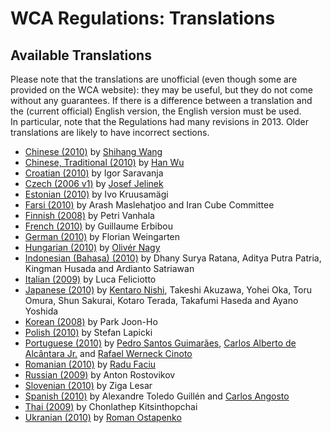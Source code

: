 # WCA Regulations: Translations

## Available Translations

Please note that the translations are unofficial (even though some are provided on the WCA website): they may be useful, but they do not come without any guarantees. If there is a difference between a translation and the (current official) English version, the English version must be used.  
In particular, note that the Regulations had many revisions in 2013. Older translations are likely to have incorrect sections.

- [Chinese (2010)](http://www.mf8-china.com/wca/regulations_chs.htm) by [Shihang Wang](mailto:wangshihang@foxmail.com)
- [Chinese, Traditional (2010)](WCARegulationsTC.html) by [Han Wu](mailto:hanwu85@yahoo.com.tw)
- [Croatian (2010)](WCAregulationsCroatian2011.doc) by Igor Saravanja
- [Czech (2006 v1)](http://rubikscube.info/pravidla/) by [Josef Jelinek](http://rubikscube.info)
- [Estonian (2010)](http://www.wombat.pri.ee/failid/Reeglid.pdf) by Ivo Kruusam&auml;gi
- [Farsi (2010)](WCARegulationsFarsi2010.pdf) by Arash Maslehatjoo and Iran Cube Committee
- [Finnish (2008)](http://speedcubing.dy.fi/files/wca_saannot_suomeksi_2008_10_19.doc) by Petri Vanhala
- [French (2010)](http://www.speedcubingfrance.org/speedcubing/reglement/reglementWCA.pdf) by Guillaume Erbibou
- [German (2010)](http://cube.hackvalue.de/wca/) by Florian Weingarten
- [Hungarian (2010)](http://www.rubikkocka.hu/pages/wcaszabalyzat2010.html) by [Oliv&eacute;r Nagy](http://www.rubikkocka.hu/)
- [Indonesian (Bahasa) (2010)](http://nsa.or.id/wca-indo.html) by Dhany Surya Ratana, Aditya Putra Patria, Kingman Husada and Ardianto Satriawan
- [Italian (2009)](http://spazioinwind.libero.it/gaetzum/approfondimenti/regolamento_wca/regolamento_wca.htm) by Luca Feliciotto
- [Japanese (2010)](http://jrca.cc/rule/WCAregulationJ2010.htm) by [Kentaro Nishi](mailto:jrca-2010honyaku@freeml.com), Takeshi Akuzawa, Yohei Oka, Toru Omura, Shun Sakurai, Kotaro Terada, Takafumi Haseda and Ayano Yoshida
- [Korean (2008)](http://www.cube.or.kr/competition/WCAregulations2008.htm) by Park Joon-Ho
- [Polish (2010)](http://stefanlapicki.cba.pl/pliki/regulations2010.html) by Stefan Lapicki
- [Portuguese (2010)](WCA_regulations2010_portuguese_final.doc) by [Pedro Santos Guimar&atilde;es](http://www.cuber.com.br), [Carlos Alberto de Alc&acirc;ntara Jr.](http://www.cubomagicobrasil.com) and [Rafael Werneck Cinoto](http://www.cinoto.com.br)
- [Romanian (2010)](http://www.speedcubing.ro/p-9/regulament-world-cube-association-wca) by [Radu Faciu](http://www.speedcubing.ro)
- [Russian (2009)](http://cubemir.narod.ru/wca/wca20090206.htm) by Anton Rostovikov
- [Slovenian (2010)](http://www.rubik.si/klub/wca_pravilnik/) by Ziga Lesar
- [Spanish (2010)](http://rubikaz.com/competicion/reglamento2010.htm) by Alexandre Toledo Guill&eacute;n and [Carlos Angosto](http://www.rubikaz.com)
- [Thai (2009)](http://www.thailandcube.com/index.php?option=com_content&view=article&id=97&Itemid=55) by Chonlathep Kitsinthopchai
- [Ukranian (2010)](http://cubing.com.ua/wca/) by [Roman Ostapenko](mailto:ostapenko@cubing.com.ua)
